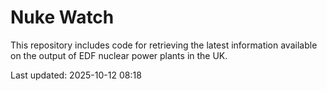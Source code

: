 # Nuke Watch

This repository includes code for retrieving the latest information available on the output of EDF nuclear power plants in the UK.

Last updated: 2025-10-12 08:18